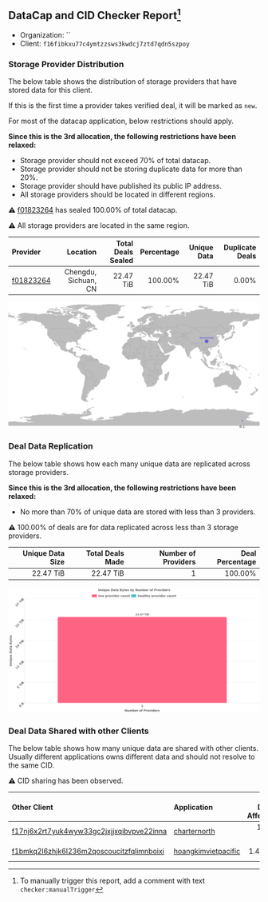 ## DataCap and CID Checker Report[^1]
 - Organization: ``
 - Client: `f16fibkxu77c4ymtzzsws3kwdcj7ztd7qdn5szpoy`
### Storage Provider Distribution
The below table shows the distribution of storage providers that have stored data for this client.

If this is the first time a provider takes verified deal, it will be marked as `new`.

For most of the datacap application, below restrictions should apply.

**Since this is the 3rd allocation, the following restrictions have been relaxed:**
 - Storage provider should not exceed 70% of total datacap.
 - Storage provider should not be storing duplicate data for more than 20%.
 - Storage provider should have published its public IP address.
 - All storage providers should be located in different regions.

⚠️ [f01823264](https://filfox.info/en/address/f01823264) has sealed 100.00% of total datacap.

⚠️ All storage providers are located in the same region.

| Provider                                              |             Location | Total Deals Sealed | Percentage | Unique Data | Duplicate Deals |
| :---------------------------------------------------- | -------------------: | -----------------: | ---------: | ----------: | --------------: |
| [f01823264](https://filfox.info/en/address/f01823264) | Chengdu, Sichuan, CN |          22.47 TiB |    100.00% |   22.47 TiB |           0.00% |

![Provider Distribution](https://raw.githubusercontent.com/data-preservation-programs/filplus-checker-assets/main/filecoin-project/filecoin-plus-large-datasets/issues/83/1671092712511.png)
### Deal Data Replication
The below table shows how each many unique data are replicated across storage providers.

**Since this is the 3rd allocation, the following restrictions have been relaxed:**
- No more than 70% of unique data are stored with less than 3 providers.

⚠️ 100.00% of deals are for data replicated across less than 3 storage providers.

| Unique Data Size | Total Deals Made | Number of Providers | Deal Percentage |
| ---------------: | ---------------: | ------------------: | --------------: |
|        22.47 TiB |        22.47 TiB |                   1 |         100.00% |

![Replication Distribution](https://raw.githubusercontent.com/data-preservation-programs/filplus-checker-assets/main/filecoin-project/filecoin-plus-large-datasets/issues/83/1671092725281.png)
### Deal Data Shared with other Clients
The below table shows how many unique data are shared with other clients.
Usually different applications owns different data and should not resolve to the same CID.

⚠️ CID sharing has been observed.

| Other Client                                                                                                          | Application                                                                                           | Total Deals Affected | Unique CIDs |   Verifier |
| :-------------------------------------------------------------------------------------------------------------------- | :---------------------------------------------------------------------------------------------------- | -------------------: | ----------: | ---------: |
| [f17nj6x2rt7yuk4wyw33gc2jxjjxqibvpve22inna](https://filfox.info/en/address/f17nj6x2rt7yuk4wyw33gc2jxjjxqibvpve22inna) | [charternorth](https://github.com/filecoin-project/filecoin-plus-client-onboarding/issues/1699)       |            10.00 TiB |         320 | Meg Dennis |
| [f1bmkq2l6zhjk6l236m2qoscoucitzfqlimnboixi](https://filfox.info/en/address/f1bmkq2l6zhjk6l236m2qoscoucitzfqlimnboixi) | [hoangkimvietpacific](https://github.com/filecoin-project/filecoin-plus-client-onboarding/issues/847) |             1.47 TiB |          47 | Meg Dennis |

[^1]: To manually trigger this report, add a comment with text `checker:manualTrigger`
